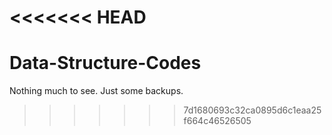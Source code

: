 <<<<<<< HEAD
=======
# Data-Structure-Codes

Nothing much to see. Just some backups.
>>>>>>> 7d1680693c32ca0895d6c1eaa25f664c46526505
